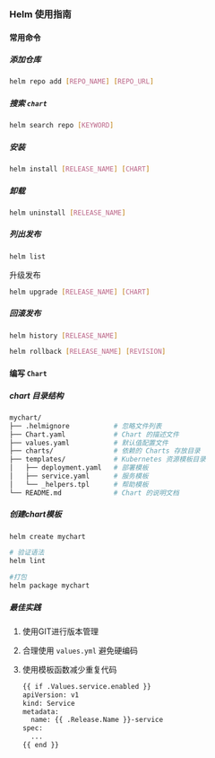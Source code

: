 ### Helm 使用指南<Badge type="tip" text="k8s" />

#### 常用命令

##### 添加仓库

```bash
helm repo add [REPO_NAME] [REPO_URL]
```

##### 搜索 `chart`

```bash
helm search repo [KEYWORD]
```

##### 安装

```bash
helm install [RELEASE_NAME] [CHART]
```

##### 卸载

```bash
helm uninstall [RELEASE_NAME]
```

##### 列出发布

```bash
helm list
```

升级发布

```bash
helm upgrade [RELEASE_NAME] [CHART]
```

##### 回滚发布

```bash
helm history [RELEASE_NAME]

helm rollback [RELEASE_NAME] [REVISION]
```

#### 编写 `Chart` 

##### chart 目录结构

```bash
mychart/
├── .helmignore           # 忽略文件列表
├── Chart.yaml            # Chart 的描述文件
├── values.yaml           # 默认值配置文件
├── charts/               # 依赖的 Charts 存放目录
├── templates/            # Kubernetes 资源模板目录
│   ├── deployment.yaml   # 部署模板
│   ├── service.yaml      # 服务模板
│   └── _helpers.tpl      # 帮助模板
└── README.md             # Chart 的说明文档
```

##### 创建chart模板

```bash
helm create mychart

# 验证语法
helm lint

#打包
helm package mychart
```

##### 最佳实践

1. 使用GIT进行版本管理

2. 合理使用 `values.yml` 避免硬编码

3. 使用模板函数减少重复代码

   ```bash
   {{ if .Values.service.enabled }}
   apiVersion: v1
   kind: Service
   metadata:
     name: {{ .Release.Name }}-service
   spec:
     ...
   {{ end }}
   ```

   

















